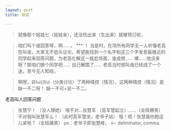 ```yaml
---
layout: post
title: 测试

---
```



> 就像那个娃娃七（娃娃亲），还没伤出来（生出来）就被预订啦，



> 咱们叫个谁回答呀，啊……， *** ！
当是时，在场所有同学无一人听懂老高在叫谁，大家无不低头议论，希望能找到一个名字和这三个字发音最接近的同学起来回答问题，为老高化解这一尴尬场面，谁成想……
> 噢……他没来呀？那咱们换个同学吧……
自己解围了……
老高当时想叫谁已经成了一个迷，至今无人知晓，

> 啊呀，非luì讨luì（分类讨论）了两种晴控（情况），这两种晴控（情况）是缺一不二呀！
缺一不可+说一不二，

老高叫人回答问题
> 张慧宁！
（没人理她）
> 哦不对…张慧军
（高军慧起立）……（全班爆笑）
> 不对我叫张慧军么！
（此时高军慧坐，老爷子站）
> 哦！唔！张慧轰你跑这儿来啦？（全班痛笑）
ps：老爷子即张慧峰， <-- deliminator, comma.